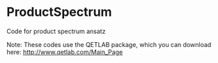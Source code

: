 # ProductSpectrum
Code for product spectrum ansatz

Note: These codes use the QETLAB package, which you can download here: http://www.qetlab.com/Main_Page
